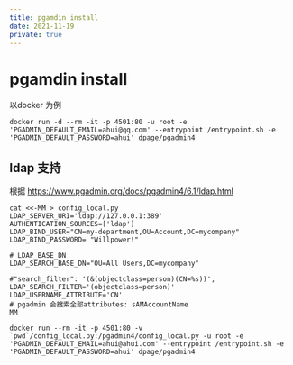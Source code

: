 ```yaml
---
title: pgamdin install
date: 2021-11-19
private: true
---
```

# pgamdin install
以docker 为例

    docker run -d --rm -it -p 4501:80 -u root -e 'PGADMIN_DEFAULT_EMAIL=ahui@qq.com' --entrypoint /entrypoint.sh -e 'PGADMIN_DEFAULT_PASSWORD=ahui' dpage/pgadmin4

## ldap 支持
根据 https://www.pgadmin.org/docs/pgadmin4/6.1/ldap.html

    cat <<-MM > config_local.py 
    LDAP_SERVER_URI='ldap://127.0.0.1:389'
    AUTHENTICATION_SOURCES=['ldap']
    LDAP_BIND_USER="CN=my-department,OU=Account,DC=mycompany"
    LDAP_BIND_PASSWORD= "Willpower!"

    # LDAP_BASE_DN
    LDAP_SEARCH_BASE_DN="OU=All Users,DC=mycompany"

    #"search_filter": '(&(objectclass=person)(CN=%s))',
    LDAP_SEARCH_FILTER='(objectclass=person)'
    LDAP_USERNAME_ATTRIBUTE='CN'
    # pgadmin 会搜索全部attributes: sAMAccountName
    MM

    docker run --rm -it -p 4501:80 -v `pwd`/config_local.py:/pgadmin4/config_local.py -u root -e 'PGADMIN_DEFAULT_EMAIL=ahui@ahui.com' --entrypoint /entrypoint.sh -e 'PGADMIN_DEFAULT_PASSWORD=ahui' dpage/pgadmin4